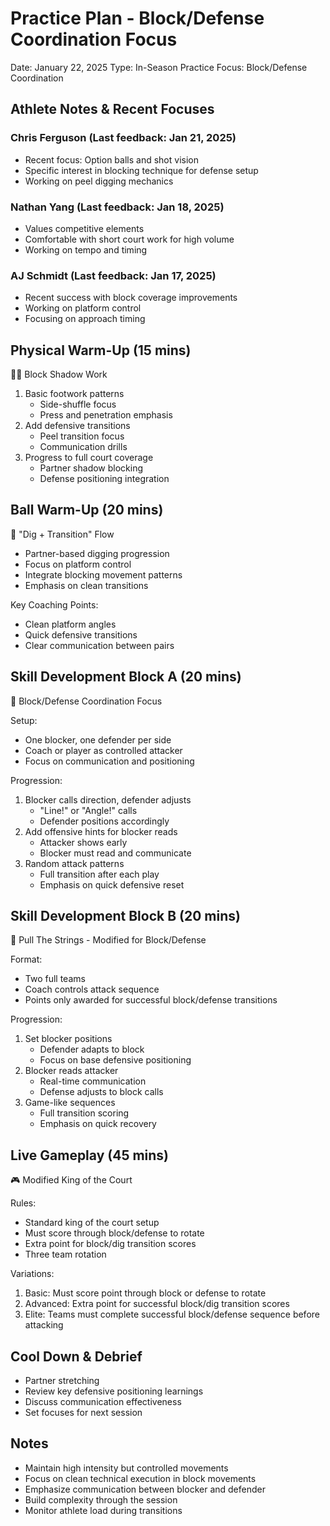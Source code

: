 # Practice Plan - Block/Defense Coordination Focus
Date: January 22, 2025
Type: In-Season Practice
Focus: Block/Defense Coordination

## Athlete Notes & Recent Focuses

### Chris Ferguson (Last feedback: Jan 21, 2025)
- Recent focus: Option balls and shot vision
- Specific interest in blocking technique for defense setup
- Working on peel digging mechanics

### Nathan Yang (Last feedback: Jan 18, 2025)
- Values competitive elements
- Comfortable with short court work for high volume
- Working on tempo and timing

### AJ Schmidt (Last feedback: Jan 17, 2025)
- Recent success with block coverage improvements
- Working on platform control
- Focusing on approach timing

## Physical Warm-Up (15 mins)
🏃‍♂️ Block Shadow Work
1. Basic footwork patterns
   - Side-shuffle focus
   - Press and penetration emphasis
2. Add defensive transitions
   - Peel transition focus
   - Communication drills
3. Progress to full court coverage
   - Partner shadow blocking
   - Defense positioning integration

## Ball Warm-Up (20 mins)
🏐 "Dig + Transition" Flow
- Partner-based digging progression
- Focus on platform control
- Integrate blocking movement patterns
- Emphasis on clean transitions

Key Coaching Points:
- Clean platform angles
- Quick defensive transitions
- Clear communication between pairs

## Skill Development Block A (20 mins)
🔄 Block/Defense Coordination Focus

Setup:
- One blocker, one defender per side
- Coach or player as controlled attacker
- Focus on communication and positioning

Progression:
1. Blocker calls direction, defender adjusts
   - "Line!" or "Angle!" calls
   - Defender positions accordingly
2. Add offensive hints for blocker reads
   - Attacker shows early
   - Blocker must read and communicate
3. Random attack patterns
   - Full transition after each play
   - Emphasis on quick defensive reset

## Skill Development Block B (20 mins)
🎯 Pull The Strings - Modified for Block/Defense

Format:
- Two full teams
- Coach controls attack sequence
- Points only awarded for successful block/defense transitions

Progression:
1. Set blocker positions
   - Defender adapts to block
   - Focus on base defensive positioning
2. Blocker reads attacker
   - Real-time communication
   - Defense adjusts to block calls
3. Game-like sequences
   - Full transition scoring
   - Emphasis on quick recovery

## Live Gameplay (45 mins)
🎮 Modified King of the Court

Rules:
- Standard king of the court setup
- Must score through block/defense to rotate
- Extra point for block/dig transition scores
- Three team rotation

Variations:
1. Basic: Must score point through block or defense to rotate
2. Advanced: Extra point for successful block/dig transition scores
3. Elite: Teams must complete successful block/defense sequence before attacking

## Cool Down & Debrief
- Partner stretching
- Review key defensive positioning learnings
- Discuss communication effectiveness
- Set focuses for next session

## Notes
- Maintain high intensity but controlled movements
- Focus on clean technical execution in block movements
- Emphasize communication between blocker and defender
- Build complexity through the session
- Monitor athlete load during transitions